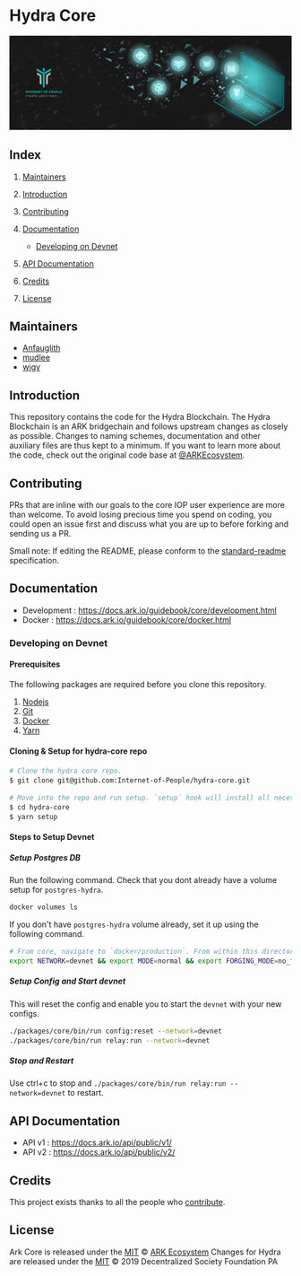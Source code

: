 # Hydra Core

<p align="center">
    <img src="banner.jpg" />
</p>

## Index

1. [Maintainers](#Maintainers)
2. [Introduction](#Introduction)
3. [Contributing](#Contributing)
4. [Documentation](#Documentation)

    - [Developing on Devnet](#Developing-on-Devnet)

5. [API Documentation](#API-Documentation)
6. [Credits](#Credits)
7. [License](#License)

## Maintainers

-   [Anfauglith](https://github.com/Anfauglith)
-   [mudlee](https://github.com/mudlee)
-   [wigy](https://github.com/wigy-opensource-developer)

## Introduction

This repository contains the code for the Hydra Blockchain. The Hydra Blockchain is an ARK bridgechain and follows upstream changes as closely as possible.
Changes to naming schemes, documentation and other auxiliary files are thus kept to a minimum. If you want to learn more about the code, check out the original code base at [@ARKEcosystem](https://github.com/ARKEcosystem/core.git).

## Contributing

PRs that are inline with our goals to the core IOP user experience are
more than welcome. To avoid losing precious time you spend on coding, you could
open an issue first and discuss what you are up to before forking and sending us
a PR.

Small note: If editing the README, please conform to the
[standard-readme](https://github.com/RichardLitt/standard-readme) specification.

## Documentation

-   Development : https://docs.ark.io/guidebook/core/development.html
-   Docker : https://docs.ark.io/guidebook/core/docker.html

### Developing on Devnet

#### Prerequisites

The following packages are required before you clone this repository.

1. [Nodejs](https://nodejs.org/en/)
2. [Git](https://git-scm.com/)
3. [Docker](https://www.docker.com/)
4. [Yarn](https://yarnpkg.com/en/)

#### Cloning & Setup for hydra-core repo

```bash
# Clone the hydra core repo.
$ git clone git@github.com:Internet-of-People/hydra-core.git
```

```bash
# Move into the repo and run setup. `setup` hook will install all necessary Javascript dependencies to get you up and running with Hydra core.
$ cd hydra-core
$ yarn setup
```

#### Steps to Setup Devnet

##### Setup Postgres DB

Run the following command. Check that you dont already have a volume setup for `postgres-hydra`.

```bash
docker volumes ls
```

If you don't have `postgres-hydra` volume already, set it up using the following command.

```bash
# From core, navigate to `docker/production`. From within this directory, run the following command. This will start up a Postgres container with the necessary settings to work with Hydra core.
export NETWORK=devnet && export MODE=normal && export FORGING_MODE=no_forge && docker-compose up -d postgres
```

##### Setup Config and Start devnet

This will reset the config and enable you to start the `devnet` with your new configs.

```bash
./packages/core/bin/run config:reset --network=devnet
./packages/core/bin/run relay:run --network=devnet
```

##### Stop and Restart

Use ctrl+c to stop and `./packages/core/bin/run relay:run --network=devnet` to restart.

## API Documentation

-   API v1 : https://docs.ark.io/api/public/v1/
-   API v2 : https://docs.ark.io/api/public/v2/

## Credits

This project exists thanks to all the people who [contribute](../../contributors).

## License

Ark Core is released under the [MIT](LICENSE) © [ARK Ecosystem](https://ark.io)
Changes for Hydra are released under the [MIT](LICENSE) © 2019 Decentralized Society Foundation PA
